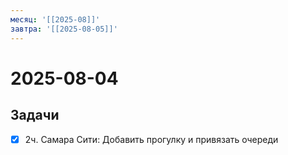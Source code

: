 ```yaml
---
месяц: '[[2025-08]]'
завтра: '[[2025-08-05]]'
---
```


# 2025-08-04

## Задачи

 - [x] 2ч. Самара Сити: Добавить прогулку и привязать очереди
